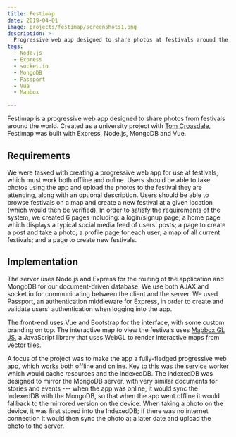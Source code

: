 ```yaml
---
title: Festimap
date: 2019-04-01
image: projects/festimap/screenshots1.png
description: >-
  Progressive web app designed to share photos at festivals around the world, created for a university module on modern web development.
tags:
  - Node.js
  - Express
  - socket.io
  - MongoDB
  - Passport
  - Vue
  - Mapbox

---
```


Festimap is a progressive web app designed to share photos from festivals around the world. Created as a university project with [Tom Croasdale](https://tomcroasdale.dev), Festimap was built with Express, Node.js, MongoDB and Vue.

<lazy-image src="projects/festimap/screenshots1.png" alt="Screenshots of Festimap app" />
<lazy-image src="projects/festimap/screenshots2.png" alt="Screenshots of Festimap app" />

## Requirements

We were tasked with creating a progressive web app for use at festivals, which must work both offline and online. Users should be able to take photos using the app and upload the photos to the festival they are attending, along with an optional description. Users should be able to browse festivals on a map and create a new festival at a given location (which would then be verified). In order to satisfy the requirements of the system, we created 6 pages including: a login/signup page; a home page which displays a typical social media feed of users' posts; a page to create a post and take a photo; a profile page for each user; a map of all current festivals; and a page to create new festivals.

## Implementation

The server uses Node.js and Express for the routing of the application and MongoDB for our document-driven database. We use both AJAX and socket.io for communicating between the client and the server. We used Passport, an authentication middleware for Express, in order to create and validate users' authentication when logging into the app.

The front-end uses Vue and Bootstrap for the interface, with some custom branding on top. The interactive map to view the festivals uses [Mapbox GL JS](https://docs.mapbox.com/mapbox-gl-js/overview/), a JavaScript library that uses WebGL to render interactive maps from vector tiles.

A focus of the project was to make the app a fully-fledged progressive web app, which works both offline and online. Key to this was the service worker which would cache resources and the IndexedDB. The IndexedDB was designed to mirror the MongoDB server, with very similar documents for stories and events --- when the app was online, it would sync the IndexedDB with the MongoDB, so that when the app went offline it would fallback to the mirrored version on the device. When taking a photo on the device, it was first stored into the IndexedDB; if there was no internet connection it would then sync the photo at a later date and upload the photo to the server.

<lazy-image src="projects/festimap/diagram.png" alt="Diagram showing the layout of the progressive web app's pages and data flow" />
